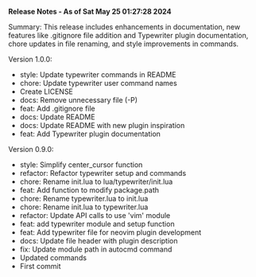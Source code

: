 **Release Notes - As of Sat May 25 01:27:28 2024**

Summary:
This release includes enhancements in documentation, new features like .gitignore file addition and Typewriter plugin documentation, chore updates in file renaming, and style improvements in commands.

Version 1.0.0:
- style: Update typewriter commands in README
- chore: Update typewriter user command names
- Create LICENSE
- docs: Remove unnecessary file (-P)
- feat: Add .gitignore file
- docs: Update README
- docs: Update README with new plugin inspiration
- feat: Add Typewriter plugin documentation

Version 0.9.0:
- style: Simplify center_cursor function
- refactor: Refactor typewriter setup and commands
- chore: Rename init.lua to lua/typewriter/init.lua
- feat: Add function to modify package.path
- chore: Rename typewriter.lua to init.lua
- chore: Rename init.lua to typewriter.lua
- refactor: Update API calls to use 'vim' module
- feat: add typewriter module and setup function
- feat: Add typewriter file for neovim plugin development
- docs: Update file header with plugin description
- fix: Update module path in autocmd command
- Updated commands
- First commit